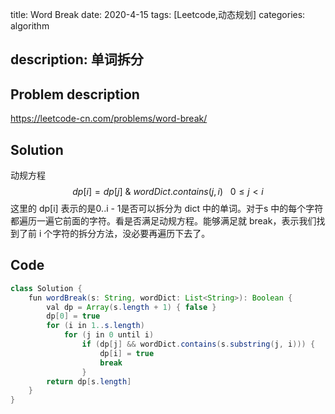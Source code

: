 title:   Word Break
date: 2020-4-15
tags: [Leetcode,动态规划]
categories: algorithm

description: 单词拆分
---

## Problem description

https://leetcode-cn.com/problems/word-break/

## Solution

动规方程
$$
dp[i] = dp[j]\  \& \ wordDict.contains(j,i)\ \ \ 0\le j \lt i
$$
这里的 dp[i] 表示的是0..i - 1是否可以拆分为 dict 中的单词。对于s 中的每个字符都遍历一遍它前面的字符。看是否满足动规方程。能够满足就 break，表示我们找到了前 i 个字符的拆分方法，没必要再遍历下去了。

## Code

```java
class Solution {
    fun wordBreak(s: String, wordDict: List<String>): Boolean {
        val dp = Array(s.length + 1) { false }
        dp[0] = true
        for (i in 1..s.length)
            for (j in 0 until i)
                if (dp[j] && wordDict.contains(s.substring(j, i))) {
                    dp[i] = true
                    break
                }
        return dp[s.length]
    }
}
```